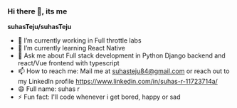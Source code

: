 ### Hi there 👋, its me

**suhasTeju/suhasTeju** 

- 🔭 I’m currently working in Full throttle labs
- 🌱 I’m currently learning React Native
- 💬 Ask me about Full stack development in Python Django backend and react/Vue frontend with typescript
- 📫 How to reach me: Mail me at suhasteju84@gmail.com or reach out to my LinkedIn profile https://www.linkedin.com/in/suhas-r-11723714a/
- 😄 Full name: suhas r
- ⚡ Fun fact: I'll code whenever i get bored, happy or sad
